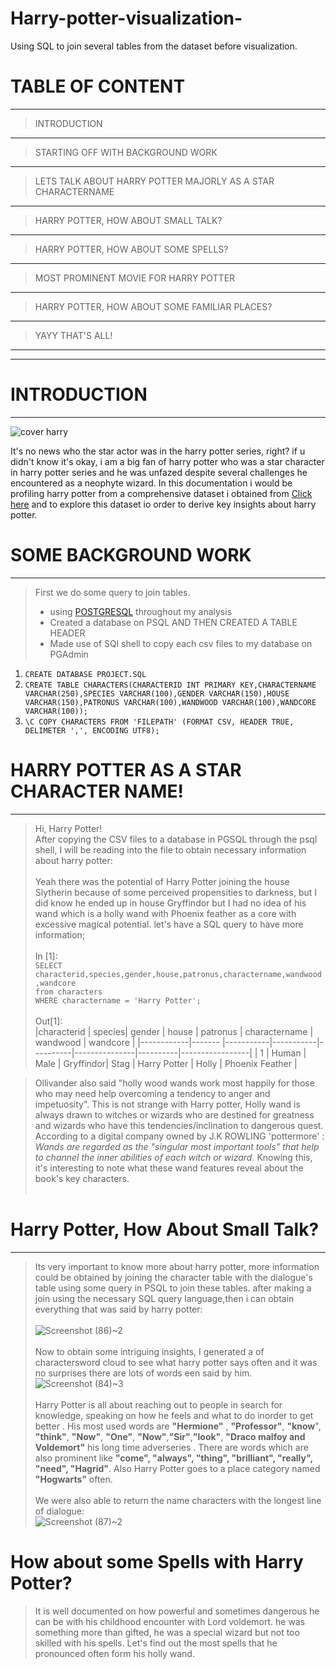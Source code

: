 # Harry-potter-visualization-
Using SQL to join several tables from the dataset before visualization.

# TABLE OF CONTENT
---
> INTRODUCTION
---
> STARTING OFF WITH BACKGROUND WORK
---
> LETS TALK ABOUT HARRY POTTER MAJORLY AS A STAR CHARACTERNAME
----
> HARRY POTTER, HOW ABOUT SMALL TALK?
---
> HARRY POTTER, HOW ABOUT SOME SPELLS?
---
> MOST PROMINENT MOVIE FOR HARRY POTTER
----
> HARRY POTTER, HOW ABOUT SOME FAMILIAR PLACES?
---
> YAYY THAT'S ALL!
----
---
# INTRODUCTION
---
![cover harry](https://user-images.githubusercontent.com/106836064/193267354-adf8e386-525d-4ed4-90c7-f6f4dd5201ef.jpg)

It's no news who the star actor was in the harry potter series, right? if u didn't know it's okay, i am a big fan of harry potter who was a star character in harry potter series and he was unfazed despite several challenges he encountered as a neophyte wizard. In this documentation i would be profiling harry potter from a comprehensive dataset i obtained from [Click here](https://www.kaggle.com/datasets/maricinnamon/harry-potter-movies-dataset) and to explore this dataset io order to derive key insights about harry potter.

# SOME BACKGROUND WORK
---
> First we do some query to join tables.
> * using [POSTGRESQL](https://www.postgresql.org/) throughout my analysis
> * Created a database on PSQL AND THEN CREATED A TABLE HEADER
> * Made use of SQl shell to copy each csv files to my database on PGAdmin <br>
1. ```CREATE DATABASE PROJECT.SQL```<br>
2. ```CREATE TABLE CHARACTERS(CHARACTERID INT PRIMARY KEY,CHARACTERNAME VARCHAR(250),SPECIES VARCHAR(100),GENDER VARCHAR(150),HOUSE VARCHAR(150),PATRONUS VARCHAR(100),WANDWOOD VARCHAR(100),WANDCORE VARCHAR(100));``` <br>
3. ```\C COPY CHARACTERS FROM 'FILEPATH' (FORMAT CSV, HEADER TRUE, DELIMETER ',', ENCODING UTF8);```<br>

# HARRY POTTER AS A STAR CHARACTER NAME!
---
> Hi, Harry Potter!<br>
> After copying the CSV files to a database in PGSQL through the psql shell, I will be reading into the file to obtain necessary information about harry potter:<br><br>
> Yeah there was the potential of Harry Potter joining the house Slytherin because of some perceived propensities to darkness, but I did know he ended up in house Gryffindor but I had no idea of his wand which is a holly wand with Phoenix feather as a core with excessive magical potential. let's have a SQL query to have more information;<br><br>
> In [1]:<br>
>```SELECT characterid,species,gender,house,patronus,charactername,wandwood,wandcore```<br>
>```from characters```<br>
>```WHERE charactername = 'Harry Potter';```<br><br>
> Out[1]:<br>
> |characterid | species|   gender  |  house    | patronus | charactername | wandwood |   wandcore      |
> |------------|------- |-----------|-----------|----------|---------------|----------|-----------------|
> |           1 |  Human |    Male   | Gryffindor|   Stag   |  Harry Potter |   Holly  | Phoenix Feather |

> Ollivander also said "holly wood wands work most happily for those who may need help overcoming a tendency to anger and impetuosity". This is not strange with Harry potter, Holly wand is always drawn to witches or wizards who are destined for greatness and wizards who have this tendencies/inclination to dangerous quest.<br>
> According to a digital company owned by J.K ROWLING 'pottermore' :<br>
> <em> Wands are regarded as the "singular most important tools" that help to channel the inner abilities of each witch or wizard.</em> Knowing this, it's interesting to note what these wand features reveal about the book's key characters.<br><br>
# Harry Potter, How About Small Talk?
---
> Its very important to know more about harry potter, more information could be obtained by joining the character table with the dialogue's table using some query in PSQL to join these tables. after making a join using the necessary SQL query language,then i can obtain everything that was said by harry potter:<br><br>
![Screenshot (86)~2](https://user-images.githubusercontent.com/106836064/193938099-1e885bbf-58bf-4ce3-bea2-ee137fc8c724.png)<br><br>
> Now to obtain some intriguing insights, I generated a of charactersword cloud to see what harry potter says often and it was no surprises there are lots of words een said by him.<br>
![Screenshot (84)~3](https://user-images.githubusercontent.com/106836064/193939047-14829d4b-2d07-4f86-baa9-5dd40f80706c.png)<br><br>
> Harry Potter is all about reaching out to people in search for knowledge, speaking on how he feels and what to do inorder to get better . His most used words are **"Hermione"** , **"Professor"**, **"know**", **"think"**, **"Now"**, **"One"**, **"Now"**,**"Sir"**,**"look"**, **"Draco malfoy and Voldemort"** his long time adverseries . There are words which are also prominent like **"come", "always", "thing", "brilliant", "really", "need", "Hagrid"**. Also Harry Potter goes to a place category named **"Hogwarts"** often.<br><br>
> We were also able to return the name characters with the longest line of dialogue:<br>
![Screenshot (87)~2](https://user-images.githubusercontent.com/106836064/193942012-95457f49-a77d-42b8-9756-ab5f9c03e0ec.png)


# How about some Spells with Harry Potter?
> It is well documented on how powerful and sometimes dangerous he can be with his childhood encounter with Lord voldemort. he was something more than gifted, he was a special wizard but not too skilled with his spells. Let's find out the most spells that he pronounced often form his holly wand.

